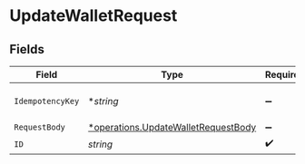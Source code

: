 # UpdateWalletRequest


## Fields

| Field                                                                                            | Type                                                                                             | Required                                                                                         | Description                                                                                      |
| ------------------------------------------------------------------------------------------------ | ------------------------------------------------------------------------------------------------ | ------------------------------------------------------------------------------------------------ | ------------------------------------------------------------------------------------------------ |
| `IdempotencyKey`                                                                                 | **string*                                                                                        | :heavy_minus_sign:                                                                               | Use an idempotency key                                                                           |
| `RequestBody`                                                                                    | [*operations.UpdateWalletRequestBody](../../../pkg/models/operations/updatewalletrequestbody.md) | :heavy_minus_sign:                                                                               | N/A                                                                                              |
| `ID`                                                                                             | *string*                                                                                         | :heavy_check_mark:                                                                               | N/A                                                                                              |